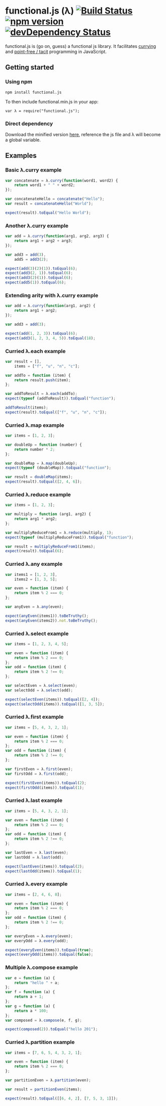 # functional.js (λ) [![Build Status](https://travis-ci.org/leecrossley/functional-js.png?branch=master)](https://travis-ci.org/leecrossley/functional-js) [![npm version](https://badge.fury.io/js/functional.js.png)](https://npmjs.org/package/functional.js) [![devDependency Status](https://david-dm.org/leecrossley/functional-js/dev-status.png)](https://david-dm.org/leecrossley/functional-js#info=devDependencies)

functional.js is (go on, guess) a functional js library. It facilitates [currying](http://en.wikipedia.org/wiki/Currying) and [point-free / tacit](http://en.wikipedia.org/wiki/Tacit_programming) programming in JavaScript.


## Getting started

### Using npm

```
npm install functional.js
```

To then include functional.min.js in your app:

```
var λ = require("functional.js");
```

### Direct dependency

Download the minified version [here](http://bit.ly/funcmin), reference the js file and λ will become a global variable.

## Examples

### Basic λ.curry example

```javascript
var concatenate = λ.curry(function(word1, word2) {
    return word1 + " " + word2;
});

var concatenateHello = concatenate("Hello");
var result = concatenateHello("World");

expect(result).toEqual("Hello World");
```

### Another λ.curry example

```javascript
var add = λ.curry(function(arg1, arg2, arg3) {
    return arg1 + arg2 + arg3;
}); 

var add3 = add(3),
    add5 = add3(2);

expect(add(3)(2)(1)).toEqual(6);
expect(add3(2, 1)).toEqual(6);
expect(add3(2)(1)).toEqual(6);
expect(add5(1)).toEqual(6);
```

### Extending arity with λ.curry example

```javascript
var add = λ.curry(function(arg1, arg2) {
    return arg1 + arg2;
});

var add3 = add(3);

expect(add(1, 2, 3)).toEqual(6);
expect(add3(1, 2, 3, 4, 5)).toEqual(18);
```

### Curried λ.each example

```javascript
var result = [],
    items = ["f", "u", "n", "c"];

var addTo = function (item) {
    return result.push(item);
};

var addToResult = λ.each(addTo);
expect(typeof (addToResult)).toEqual("function");

addToResult(items);
expect(result).toEqual(["f", "u", "n", "c"]);
```

### Curried λ.map example

```javascript
var items = [1, 2, 3];

var doubleUp = function (number) {
    return number * 2;
};

var doubleMap = λ.map(doubleUp);
expect(typeof (doubleMap)).toEqual("function");

var result = doubleMap(items);
expect(result).toEqual([2, 4, 6]);
```

### Curried λ.reduce example

```javascript
var items = [1, 2, 3];

var multiply = function (arg1, arg2) {
    return arg1 * arg2;
};

var multiplyReduceFrom1 = λ.reduce(multiply, 1);
expect(typeof (multiplyReduceFrom1)).toEqual("function");

var result = multiplyReduceFrom1(items);
expect(result).toEqual(6);
```

### Curried λ.any example

```javascript
var items1 = [1, 2, 3],
    items2 = [1, 3, 5];

var even = function (item) {
    return item % 2 === 0;
};

var anyEven = λ.any(even);

expect(anyEven(items1)).toBeTruthy();
expect(anyEven(items2)).not.toBeTruthy();
```

### Curried λ.select example

```javascript
var items = [1, 2, 3, 4, 5];

var even = function (item) {
    return item % 2 === 0;
};
var odd = function (item) {
    return item % 2 !== 0;
};

var selectEven = λ.select(even);
var selectOdd = λ.select(odd);

expect(selectEven(items)).toEqual([2, 4]);
expect(selectOdd(items)).toEqual([1, 3, 5]);
```

### Curried λ.first example

```javascript
var items = [5, 4, 3, 2, 1];

var even = function (item) {
    return item % 2 === 0;
};
var odd = function (item) {
    return item % 2 !== 0;
};

var firstEven = λ.first(even);
var firstOdd = λ.first(odd);

expect(firstEven(items)).toEqual(2);
expect(firstOdd(items)).toEqual(1);
```

### Curried λ.last example

```javascript
var items = [5, 4, 3, 2, 1];

var even = function (item) {
    return item % 2 === 0;
};
var odd = function (item) {
    return item % 2 !== 0;
};

var lastEven = λ.last(even);
var lastOdd = λ.last(odd);

expect(lastEven(items)).toEqual(2);
expect(lastOdd(items)).toEqual(1);
```

### Curried λ.every example

```javascript
var items = [2, 4, 6, 8];

var even = function (item) {
    return item % 2 === 0;
};
var odd = function (item) {
    return item % 2 !== 0;
};

var everyEven = λ.every(even);
var everyOdd = λ.every(odd);

expect(everyEven(items)).toEqual(true);
expect(everyOdd(items)).toEqual(false);
```

### Multiple λ.compose example

```javascript
var e = function (a) {
    return "hello " + a;
};
var f = function (a) {
    return a + 1;
};
var g = function (a) {
    return a * 100;
};
var composed = λ.compose(e, f, g);

expect(composed(2)).toEqual("hello 201");
```

### Curried λ.partition example

```javascript
var items = [7, 6, 5, 4, 3, 2, 1];

var even = function (item) {
    return item % 2 === 0;
};

var partitionEven = λ.partition(even);

var result = partitionEven(items);

expect(result).toEqual([[6, 4, 2], [7, 5, 3, 1]]);
```